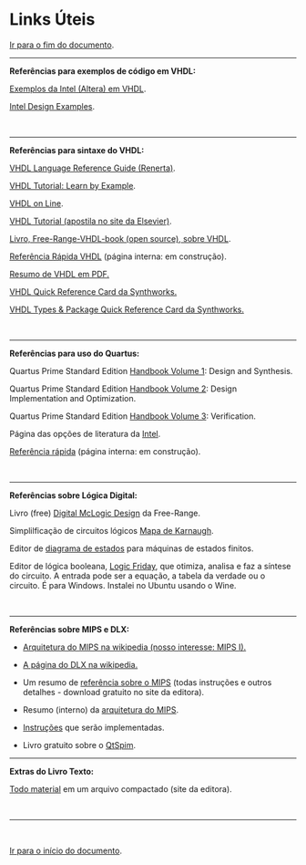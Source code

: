 <a name="inicio"></a>

# Links Úteis

<!-- ## Conteúdo:
*   [Exemplos de codificação em VHDL](#refCodigo);
*   [Sintaxe do VHDL e tutoriais](#refVHDL);
*   [Uso do Quartus](#refQuartus);
*   [Lógica digital](#refDigital);
*   [Material extra do livro texto](#refCOD). -->

[Ir para o fim do documento](#fimDocumento).

***
<a name="refCodigo"></a>

**Referências para exemplos de código em VHDL:**

[Exemplos da Intel (Altera) em VHDL][intelVHDLSupport].

[Intel Design Examples][designExamplesIntel].

<br>

***

<a name="refVHDL"></a>

**Referências para sintaxe do VHDL:**

[VHDL Language Reference Guide (Renerta)][renertaVHDLRefGuide].

[VHDL Tutorial: Learn by Example][VHDL-LearnByExample].

[VHDL on Line][vhdlOnLine].

[VHDL Tutorial (apostila no site da Elsevier)][VHDLTutorialElsevier].

[Livro, Free-Range-VHDL-book (open source), sobre VHDL][freeRangeVHDL].

[Referência Rápida VHDL](./vhdl/_vhdlBasico.html) (página interna: em construção).

[Resumo de VHDL em PDF.][ehwangVHDL]

[VHDL Quick Reference Card da Synthworks.][VQRCSynthworks]

[VHDL Types & Package Quick Reference Card da Synthworks.][VTPQRCSynthworks]

<br>

***

<a name="refQuartus"></a>

**Referências para uso do Quartus:**

Quartus Prime Standard Edition [Handbook Volume 1][manualV1]: Design and Synthesis.

Quartus Prime Standard Edition [Handbook Volume 2][manualV2]: Design Implementation and Optimization.

Quartus Prime Standard Edition [Handbook Volume 3][manualV3]: Verification.

Página das opções de literatura da [Intel][intelLiteratura].

[Referência rápida][refQuartus] (página interna: em construção).

<br>

***

<a name="refDigital"></a>

**Referências sobre Lógica Digital:**

Livro (free) [Digital McLogic Design][freeRangeTutoriais] da Free-Range.

Simplilficação de circuitos lógicos [Mapa de Karnaugh][mapK].

Editor de [diagrama de estados][editorFSM] para máquinas de estados finitos.

Editor de lógica booleana, [Logic Friday][logicFriday], que otimiza, analisa e faz a síntese do circuito. A entrada pode ser a equação, a tabela da verdade ou o circuito. É para Windows. Instalei no Ubuntu usando o Wine.

<br>

***

**Referências sobre MIPS e DLX:**

-   [Arquitetura do MIPS na wikipedia (nosso interesse: MIPS I).](https://en.wikipedia.org/wiki/MIPS_architecture)

-   [A página do DLX na wikipedia.](https://en.wikipedia.org/wiki/DLX)

-   Um resumo de [referência sobre o MIPS](https://booksite.elsevier.com/9780124077263/downloads/COD_5e_Greencard.pdf) (todas instruções e outros detalhes - download gratuito no site da editora).

-   Resumo (interno) da [arquitetura do MIPS][ArquiteturaDLX].

-   [Instruções][instrucoesDLX] que serão implementadas.

-   Livro gratuito sobre o [QtSpim][qtspim].

***

<a name="refCOD"></a>

**Extras do Livro Texto:**

[Todo material][resourcesCOD4Ed] em um arquivo compactado (site da editora).

<br>

***

<br>

<a name="fimDocumento"></a> [Ir para o início do documento](#inicio).



<!---
######### (inicio dos links) ##########
--->

[vhdlOnLine]: http://www.vhdl-online.de

[intelVHDLSupport]: https://www.altera.com/support/support-resources/design-examples/design-software/vhdl.html

[renertaVHDLRefGuide]: http://vhdl.renerta.com

[VHDL-LearnByExample]: http://esd.cs.ucr.edu/labs/tutorial/

[designExamplesIntel]: https://www.altera.com/support/support-resources/design-examples.html

[VHDLTutorialElsevier]: http://booksite.elsevier.com/9780124077263/downloads/VHDL_Tutorials/vhdl-tutorial.pdf

[freeRangeVHDL]: http://github.com/fabriziotappero/Free-Range-VHDL-book

[freeRangeTutoriais]: http://freerangefactory.org/books_tuts.html

[manualV1]: https://www.altera.com/documentation/mwh1409960181641.html

[manualV2]: https://www.altera.com/documentation/mwh1410471376527.html

[manualV3]: https://www.altera.com/documentation/mwh1410385117325.html

[intelLiteratura]: https://www.altera.com/documentation/lit-index.html

[refQuartus]: ./quartus/_referenciaQuartus.html

[ehwangVHDL]: http://faculty.lasierra.edu/~ehwang/digitaldesign/contents/vhdl.pdf

[mapK]: http://www.32x8.com/

[resourcesCOD4Ed]: https://booksite.elsevier.com/9780123747501/downloads/Resources.zip

[VQRCSynthworks]: http://www.synthworks.com/downloads/vhdl_quickref.pdf

[VTPQRCSynthworks]: http://www.synthworks.com/downloads/type_pkg_quickref.pdf

[editorFSM]: http://madebyevan.com/fsm/

<!-- [MSQRCSynthworks]: http://www.synthworks.com/downloads/modelsim_quickref.pdf

[MSTSynthworks]: http://www.synthworks.com/downloads/modelsim_tutorial.pdf -->

[logicFriday]: http://sontrak.com/index.html

[ArquiteturaDLX]: ./MIPS/_arquitetura.html

[qtspim]: http://www.egr.unlv.edu/~ed/mips.html

[instrucoesDLX]: ./MIPS/_instrucoesDLX.html
